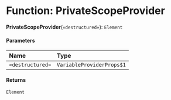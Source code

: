 # Function: PrivateScopeProvider

**PrivateScopeProvider**(`«destructured»`): `Element`

#### Parameters

| Name | Type |
| :------ | :------ |
| `«destructured»` | `VariableProviderProps$1` |

#### Returns

`Element`
